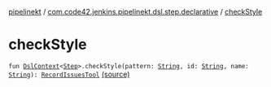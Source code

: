 [pipelinekt](../index.md) / [com.code42.jenkins.pipelinekt.dsl.step.declarative](index.md) / [checkStyle](./check-style.md)

# checkStyle

`fun `[`DslContext`](../com.code42.jenkins.pipelinekt.dsl/-dsl-context/index.md)`<`[`Step`](../com.code42.jenkins.pipelinekt.core.step/-step/index.md)`>.checkStyle(pattern: `[`String`](https://kotlinlang.org/api/latest/jvm/stdlib/kotlin/-string/index.html)`, id: `[`String`](https://kotlinlang.org/api/latest/jvm/stdlib/kotlin/-string/index.html)`, name: `[`String`](https://kotlinlang.org/api/latest/jvm/stdlib/kotlin/-string/index.html)`): `[`RecordIssuesTool`](../com.code42.jenkins.pipelinekt.core.issues/-record-issues-tool/index.md) [(source)](https://github.com/code42/pipelinekt/tree/master/dsl/src/main/kotlin/com/code42/jenkins/pipelinekt/dsl/step/declarative/WarningsNextGenDsl.kt#L16)